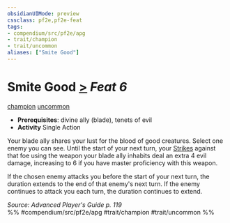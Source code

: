 ```yaml
---
obsidianUIMode: preview
cssclass: pf2e,pf2e-feat
tags:
- compendium/src/pf2e/apg
- trait/champion
- trait/uncommon
aliases: ["Smite Good"]
---
```

# Smite Good  [>](../../Rules/core-rulebook/chapter-9-playing-the-game.md#Actions "Single Action") *Feat 6*  
[champion](../../Rules/traits/champion.md)  [uncommon](../../Rules/traits/uncommon.md)  

- **Prerequisites**: divine ally (blade), tenets of evil
- **Activity** Single Action

Your blade ally shares your lust for the blood of good creatures. Select one enemy you can see. Until the start of your next turn, your [Strikes](../../Rules/actions/strike.md) against that foe using the weapon your blade ally inhabits deal an extra 4 evil damage, increasing to 6 if you have master proficiency with this weapon.

If the chosen enemy attacks you before the start of your next turn, the duration extends to the end of that enemy's next turn. If the enemy continues to attack you each turn, the duration continues to extend.

*Source: Advanced Player's Guide p. 119*  
%% #compendium/src/pf2e/apg #trait/champion #trait/uncommon %%